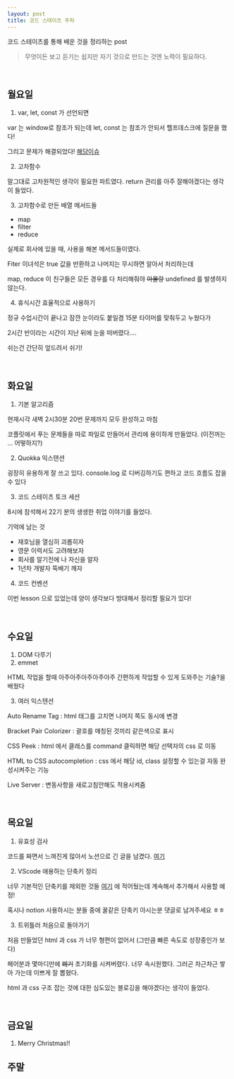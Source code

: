 ```yaml
---
layout: post
title: 코드 스테이츠 주차
---
```


코드 스테이츠를 통해 배운 것을 정리하는 post

> 무엇이든 보고 듣기는 쉽지만
> 자기 것으로 만드는 것엔 노력이 필요하다.

<br>

## 월요일

1. var, let, const 가 선언되면

var 는 window로 참조가 되는데 let, const 는 참조가 안되서 헬프데스크에 질문을 했다!

그리고 문제가 해결되었다! [해당이슈](https://github.com/codestates/pre-help-desk/issues/2690)

2. 고차함수

말그대로 고차원적인 생각이 필요한 파트였다. return 관리를 아주 잘해야겠다는 생각이 들었다.

3. 고차함수로 만든 배열 메서드들

- map
- filter
- reduce

실제로 회사에 있을 때, 사용을 해본 메서드들이였다.

Fiter 이녀석은 true 값을 반환하고 나머지는 무시하면 알아서 처리하는데

map, reduce 이 친구들은 모든 경우를 다 처리해줘야 ~~아몰랑~~ undefined 를 발생하지 않는다.

4. 휴식시간 효율적으로 사용하기

정규 수업시간이 끝나고 잠깐 눈이라도 붙일겸 15분 타이머를 맞춰두고 누웠다가

2시간 반이라는 시간이 지난 뒤에 눈을 떠버렸다....

쉬는건 간단히 엎드려서 쉬기!

<br>

## 화요일

1. 기본 알고리즘

현재시각 새벽 2시30분 20번 문제까지 모두 완성하고 마침

코플릿에서 푸는 문제들을 따로 파일로 만들어서 관리에 용이하게 만들었다. (이전꺼는 ... 어떻하지?)

2. Quokka 익스탠션

굉장히 유용하게 잘 쓰고 있다. console.log 로 디버깅하기도 편하고 코드 흐름도 잡을 수 있다

3. 코드 스테이츠 토크 세션

8시에 참석해서 22기 분의 생생한 취업 이야기를 들었다.

기억에 남는 것

- 재호님을 열심히 괴롭히자
- 영문 이력서도 고려해보자
- 회사를 알기전에 나 자신을 알자
- 1년차 개발자 뚝배기 깨자

4. 코드 컨벤션

이번 lesson 으로 있었는데 양이 생각보다 방대해서 정리할 필요가 있다!

<br>

## 수요일

1. DOM 다루기
2. emmet

HTML 작업을 할때 아주아주아주아주아주 간편하게 작업할 수 있게 도와주는 기술?을 배웠다

3. 여러 익스텐션

Auto Rename Tag : html 태그를 고치면 나머지 쪽도 동시에 변경

Bracket Pair Colorizer : 괄호를 매칭된 것끼리 같은색으로 표시

CSS Peek : html 에서 클래스를 command 클릭하면 해당 선택자의 css 로 이동

HTML to CSS autocompletion : css 에서 해당 id, class 설정할 수 있는걸 자동 완성시켜주는 기능

Live Server : 변동사항을 새로고침안해도 적용시켜줌

<br>

## 목요일

1. 유효성 검사

코드를 짜면서 느껴진게 많아서 노션으로 긴 글을 남겼다. [여기](https://www.notion.so/91c72e8e28504b50b7a03e73262b1c9a)

2. VScode 애용하는 단축키 정리

너무 기본적인 단축키를 제외한 것들 [여기](https://www.notion.so/VScode-140a7d105554450ab9216f5971e47c18) 에 적어뒀는데 계속해서 추가해서 사용할 예정!

혹시나 notion 사용하시는 분들 중에 꿀같은 단축키 아시는분 댓글로 남겨주세요 ㅎㅎ

3. 트위틀러 처음으로 돌아가기

처음 만들었던 html 과 css 가 너무 형편이 없어서 (그만큼 빠른 속도로 성장중인가 보다)

페어분과 몇마디만에 ~~폐기~~ 초기화를 시켜버렸다. 너무 속시원했다. 그러곤 차근차근 쌓아 가는데 이쁘게 잘 뽑혔다.

html 과 css 구조 잡는 것에 대한 심도있는 블로깅을 해야겠다는 생각이 들었다.

<br>

## 금요일

1. Merry Christmas!!

## 주말

